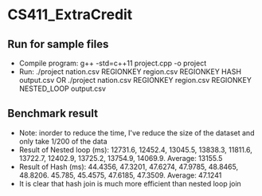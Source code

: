 # CS411_ExtraCredit

## Run for sample files
- Compile program: g++ -std=c++11 project.cpp -o project
- Run: ./project nation.csv REGIONKEY region.csv REGIONKEY HASH output.csv OR ./project nation.csv REGIONKEY region.csv REGIONKEY NESTED_LOOP output.csv

## Benchmark result
- Note: inorder to reduce the time, I've reduce the size of the dataset and only take 1/200 of the data
- Result of Nested loop (ms): 12731.6, 12452.4, 13045.5, 13838.3, 11811.6, 13722.7, 12402.9, 13725.2, 13754.9, 14069.9. Average: 13155.5
- Result of Hash (ms): 44.4356, 47.3201, 47.6274, 47.9785, 48.8465, 48.8206. 45.785, 45.4575, 47.6185, 47.3509. Average: 47.1241
- It is clear that hash join is much more efficient than nested loop join
